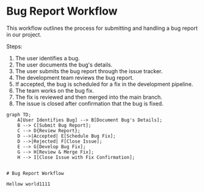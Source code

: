 # Bug Report Workflow

This workflow outlines the process for submitting and handling a bug report in our project.

Steps:
1. The user identifies a bug.
2. The user documents the bug's details.
3. The user submits the bug report through the issue tracker.
4. The development team reviews the bug report.
5. If accepted, the bug is scheduled for a fix in the development pipeline.
6. The team works on the bug fix.
7. The fix is reviewed and then merged into the main branch.
8. The issue is closed after confirmation that the bug is fixed.

```mermaid
graph TD;
    A[User Identifies Bug] --> B[Document Bug's Details];
    B --> C[Submit Bug Report];
    C --> D{Review Report};
    D -->|Accepted| E[Schedule Bug Fix];
    D -->|Rejected| F[Close Issue];
    E --> G[Develop Bug Fix];
    G --> H[Review & Merge Fix];
    H --> I[Close Issue with Fix Confirmation];


# Bug Report Workflow

Hellow world1111
